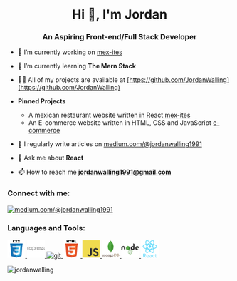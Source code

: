 <h1 align="center">Hi 👋, I'm Jordan</h1>
<h3 align="center">An Aspiring Front-end/Full Stack Developer</h3>



- 🔭 I’m currently working on [mex-ites](https://github.com/JordanWalling/mexi-ites)

- 🌱 I’m currently learning **The Mern Stack**

- 👨‍💻 All of my projects are available at [https://github.com/JordanWalling](https://github.com/JordanWalling)

- **Pinned Projects**

  - A mexican restaurant website written in React [mex-ites](https://github.com/JordanWalling/mexi-ites)
  - An E-commerce website written in HTML, CSS and JavaScript [e-commerce](https://https://github.com/JordanWalling/phase-1-javaScript-assignment)

- 📝 I regularly write articles on [medium.com/@jordanwalling1991](medium.com/@jordanwalling1991)

- 💬 Ask me about **React**

- 📫 How to reach me **jordanwalling1991@gmail.com**

<h3 align="left">Connect with me:</h3>
<p align="left">
<a href="https://medium.com/medium.com/@jordanwalling1991" target="blank"><img align="center" src="https://raw.githubusercontent.com/rahuldkjain/github-profile-readme-generator/master/src/images/icons/Social/medium.svg" alt="medium.com/@jordanwalling1991" height="30" width="40" /></a>
</p>

<h3 align="left">Languages and Tools:</h3>
<p align="left"> <a href="https://www.w3schools.com/css/" target="_blank" rel="noreferrer"> <img src="https://raw.githubusercontent.com/devicons/devicon/master/icons/css3/css3-original-wordmark.svg" alt="css3" width="40" height="40"/> </a> <a href="https://expressjs.com" target="_blank" rel="noreferrer"> <img src="https://raw.githubusercontent.com/devicons/devicon/master/icons/express/express-original-wordmark.svg" alt="express" width="40" height="40"/> </a> <a href="https://git-scm.com/" target="_blank" rel="noreferrer"> <img src="https://www.vectorlogo.zone/logos/git-scm/git-scm-icon.svg" alt="git" width="40" height="40"/> </a> <a href="https://www.w3.org/html/" target="_blank" rel="noreferrer"> <img src="https://raw.githubusercontent.com/devicons/devicon/master/icons/html5/html5-original-wordmark.svg" alt="html5" width="40" height="40"/> </a> <a href="https://developer.mozilla.org/en-US/docs/Web/JavaScript" target="_blank" rel="noreferrer"> <img src="https://raw.githubusercontent.com/devicons/devicon/master/icons/javascript/javascript-original.svg" alt="javascript" width="40" height="40"/> </a> <a href="https://www.mongodb.com/" target="_blank" rel="noreferrer"> <img src="https://raw.githubusercontent.com/devicons/devicon/master/icons/mongodb/mongodb-original-wordmark.svg" alt="mongodb" width="40" height="40"/> </a> <a href="https://nodejs.org" target="_blank" rel="noreferrer"> <img src="https://raw.githubusercontent.com/devicons/devicon/master/icons/nodejs/nodejs-original-wordmark.svg" alt="nodejs" width="40" height="40"/> </a> <a href="https://reactjs.org/" target="_blank" rel="noreferrer"> <img src="https://raw.githubusercontent.com/devicons/devicon/master/icons/react/react-original-wordmark.svg" alt="react" width="40" height="40"/> </a> </p>

<p><img align="center" src="https://github-readme-stats.vercel.app/api/top-langs?username=jordanwalling&show_icons=true&locale=en&layout=compact" alt="jordanwalling" /></p>
